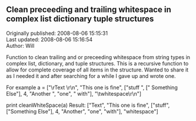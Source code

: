## Clean preceeding and trailing whitespace in complex list dictionary tuple structures  
Originally published: 2008-08-06 15:15:31  
Last updated: 2008-08-06 15:16:54  
Author: Will   
  
Function to clean trailing and or preceeding whitespace from string types in complex list, dictionary, and tuple structures. This is a recursive function to allow for complete coverage of all items in the structure. Wanted to share it as I needed it and after searching for a while I gave up and wrote one.

For example
a = ["\rText  \r\n", "This one is fine", ["stuff ", [" Something Else"], 4, "Another ", "one", " with"], "\twhitespace\r\n"]

print cleanWhiteSpace(a)
Result:
["Text", "This one is fine", ["stuff", ["Something Else"], 4, "Another", "one", "with"], "whitespace"]


